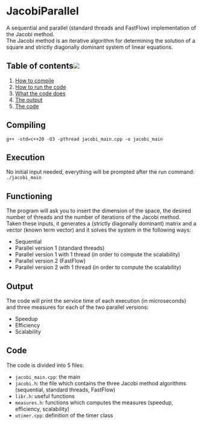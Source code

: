 # JacobiParallel
A sequential and parallel (standard threads and FastFlow) implementation of the Jacobi method.  
The Jacobi method is an iterative algorithm for determining the solution of a square and strictly diagonally dominant system of linear equations.

## Table of contents[![](./docs/img/pin.svg)](#table-of-contents)
1. [How to compile](#compiling)
2. [How to run the code](#execution)
3. [What the code does](#functioning)
4. [The output](#output)
5. [The code](#code)

## Compiling
`g++ -std=c++20 -O3 -pthread jacobi_main.cpp -o jacobi_main`

## Execution
No initial input needed, everything will be prompted after the run command: `./jacobi_main`

## Functioning
The program will ask you to insert the dimension of the space, the desired number of threads and the number of iterations of the Jacobi method.  
Taken these inputs, it generates a (strictly diagonally dominant) matrix and a vector (known term vector) and it solves the system in the following ways:  
- Sequential  
- Parallel version 1 (standard threads)  
- Parallel version 1 with 1 thread (in order to compute the scalability)  
- Parallel version 2 (FastFlow)  
- Parallel version 2 with 1 thread (in order to compute the scalability)  

## Output
The code will print the service time of each execution (in microseconds) and three measures for each of the two parallel versions:  
- Speedup  
- Efficiency  
- Scalability  

## Code
The code is divided into 5 files:  
- `jacobi_main.cpp`: the main
- `jacobi.h`: the file which contains the three Jacobi method algorithms (sequential, standard threads, FastFlow)
- `libr.h`: useful functions
- `measures.h`: functions which computes the measures (speedup, efficiency, scalability)
- `utimer.cpp`: definition of the timer class 
